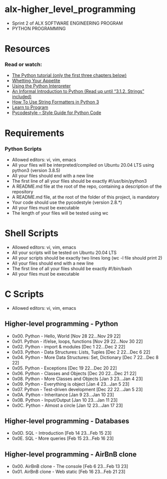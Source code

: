 # alx-higher_level_programming
- Sprint 2 of ALX SOFTWARE ENGINEERING PROGRAM
- PYTHON PROGRAMMING

# Resources
### Read or watch:

- [The Python tutorial (only the first three chapters below)](https://docs.python.org/3/tutorial/index.html)
- [Whetting Your Appetite](https://docs.python.org/3/tutorial/appetite.html)
- [Using the Python Interpreter](https://docs.python.org/3/tutorial/interpreter.html)
- [An Informal Introduction to Python (Read up until “3.1.2. Strings” included)](https://docs.python.org/3/tutorial/introduction.html)
- [How To Use String Formatters in Python 3](https://realpython.com/python-f-strings/)
- [Learn to Program](https://www.youtube.com/playlist?list=PLGLfVvz_LVvTn3cK5e6LjhgGiSeVlIRwt)
- [Pycodestyle – Style Guide for Python Code](https://pypi.org/project/pycodestyle/)

# Requirements
### Python Scripts
- Allowed editors: vi, vim, emacs
- All your files will be interpreted/compiled on Ubuntu 20.04 LTS using python3 (version 3.8.5)
- All your files should end with a new line
- The first line of all your files should be exactly #!/usr/bin/python3
- A README.md file at the root of the repo, containing a description of the repository
- A README.md file, at the root of the folder of this project, is mandatory
- Your code should use the pycodestyle (version 2.8.*)
- All your files must be executable
- The length of your files will be tested using wc

# Shell Scripts
- Allowed editors: vi, vim, emacs
- All your scripts will be tested on Ubuntu 20.04 LTS
- All your scripts should be exactly two lines long (wc -l file should print 2)
- All your files should end with a new line
- The first line of all your files should be exactly #!/bin/bash
- All your files must be executable

# C Scripts
- Allowed editors: vi, vim, emacs


## Higher-level programming - Python
- 0x00. Python - Hello, World [Nov 28 22...Nov 29 22] 
- 0x01. Python - if/else, loops, functions [Nov 29 22...Nov 30 22]
- 0x02. Python - import & modules [Dec 1 22...Dec 2 22]
- 0x03. Python - Data Structures: Lists, Tuples [Dec 2 22...Dec 6 22]
- 0x04. Python - More Data Structures: Set, Dictionary [Dec 7 22...Dec 8 22]
- 0x05. Python - Exceptions [Dec 19 22...Dec 20 22]
- 0x06. Python - Classes and Objects [Dec 20 22...Dec 21 22]
- 0x08. Python - More Classes and Objects [Jan 3 23...Jan 4 23]
- 0x09. Python - Everything is object [Jan 4 23...Jan 5 23]
- 0x07. Python - Test-driven development [Dec 22 22...Jan 5 23]
- 0x0A. Python - Inheritance [Jan 9 23...Jan 10 23]
- 0x0B. Python - Input/Output [Jan 10 23...Jan 11 23]
- 0x0C. Python - Almost a circle [Jan 12 23...Jan 17 23]

## Higher-level programming - Databases
- 0x0D. SQL - Introduction [Feb 14 23...Feb 15 23]
- 0x0E. SQL - More queries [Feb 15 23...Feb 16 23]

## Higher-level programming - AirBnB clone
- 0x00. AirBnB clone - The console [Feb 6 23...Feb 13 23]
- 0x01. AirBnB clone - Web static [Feb 16 23...Feb 21 23]
